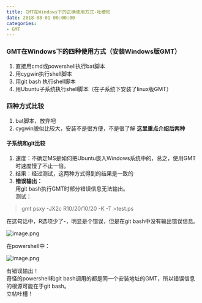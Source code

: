 ```yaml
---
title: GMT在Windows下的正确使用方式-吐槽帖
date: 2018-08-01 00:00:00
categories:
- GMT
---
```

### GMT在Windows下的四种使用方式（安装Windows版GMT）
1.  直接用cmd或powershell执行bat脚本
2. 用cygwin执行shell脚本
3. 用git bash 执行shell脚本
4. 用Ubuntu子系统执行shell脚本（在子系统下安装了linux版GMT）
### 四种方式比较
1. bat脚本，放弃吧
2. cygwin貌似比较大，安装不是很方便，不是很了解
**这里重点介绍后两种**
#### 子系统和git比较
1. 速度：不确定MS是如何把Ubuntu嵌入Windows系统中的，总之，使用GMT时速度慢了不止一倍。
2. 结果：经过测试，这两种方式得到的结果是一致的
3. **错误输出：**  
用git bash执行GMT时部分错误信息无法输出。  
测试：
> gmt psxy -JX2c R10/20/10/20 -K -T >test.ps

在这句话中，R选项少了-，明显是个错误，但是在git bash中没有输出错误信息。

![image.png](https://upload-images.jianshu.io/upload_images/7955445-8fa9ee6414cb01ec.png?imageMogr2/auto-orient/strip%7CimageView2/2/w/1240)  

在powershell中：

![image.png](https://upload-images.jianshu.io/upload_images/7955445-1f9e76515ba825d4.png?imageMogr2/auto-orient/strip%7CimageView2/2/w/1240)  

有错误输出！    
奇怪的powershell和git bash调用的都是同一个安装地址的GMT，所以错误信息的根源可能在于git bash。  
立帖吐槽！
